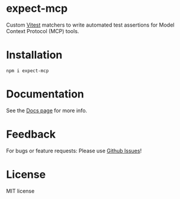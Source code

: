 # expect-mcp

Custom [Vitest](https://vitest.dev/) matchers to write automated test assertions for Model Context Protocol (MCP) tools.

# Installation

```
npm i expect-mcp
```

# Documentation

See the [Docs page](https://facetlayer.github.io/expect-mcp/) for more info.

# Feedback

For bugs or feature requests: Please use [Github Issues](https://github.com/facetlayer/expect-mcp/issues)!

# License

MIT license
